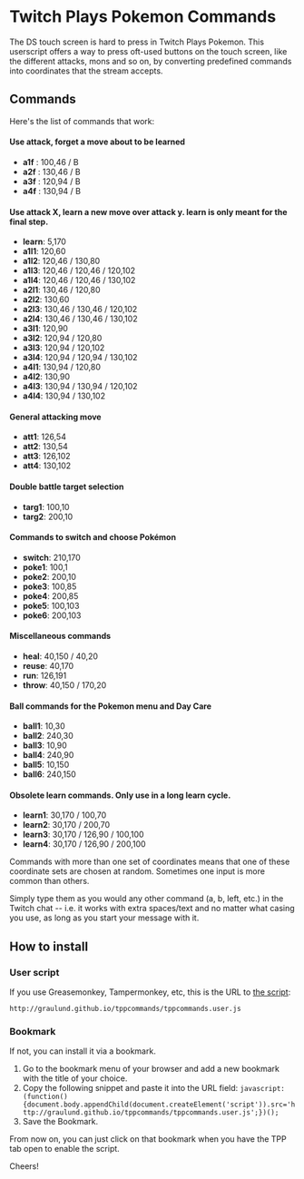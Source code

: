 # Twitch Plays Pokemon Commands

The DS touch screen is hard to press in Twitch Plays Pokemon. This userscript offers a way to press oft-used buttons on the touch screen, like the different attacks, mons and so on, by converting predefined commands into coordinates that the stream accepts.

## Commands
Here's the list of commands that work:

#### Use attack, forget a move about to be learned 
* **a1f** : 100,46 / B
* **a2f** : 130,46 / B
* **a3f** : 120,94 / B
* **a4f** : 130,94 / B

#### Use attack X, learn a new move over attack y. learn is only meant for the final step. 
* **learn**: 5,170 
* **a1l1**: 120,60
* **a1l2**: 120,46 / 130,80
* **a1l3**: 120,46 / 120,46 / 120,102
* **a1l4**: 120,46 / 120,46 / 130,102
* **a2l1**: 130,46 / 120,80
* **a2l2**: 130,60
* **a2l3**: 130,46 / 130,46 / 120,102
* **a2l4**: 130,46 / 130,46 / 130,102
* **a3l1**: 120,90
* **a3l2**: 120,94 / 120,80
* **a3l3**: 120,94 / 120,102
* **a3l4**: 120,94 / 120,94 / 130,102
* **a4l1**: 130,94 / 120,80
* **a4l2**: 130,90
* **a4l3**: 130,94 / 130,94 / 120,102
* **a4l4**: 130,94 / 130,102
 
#### General attacking move 
* **att1**:   126,54
* **att2**:   130,54
* **att3**:   126,102
* **att4**:   130,102

#### Double battle target selection
* **targ1**: 100,10
* **targ2**: 200,10

#### Commands to switch and choose Pokémon 
* **switch**: 210,170
* **poke1**:  100,1
* **poke2**:  200,10
* **poke3**:  100,85
* **poke4**:  200,85
* **poke5**:  100,103
* **poke6**:  200,103

#### Miscellaneous commands 
* **heal**:   40,150 / 40,20
* **reuse**:  40,170
* **run**:    126,191
* **throw**:  40,150 / 170,20

#### Ball commands for the Pokemon menu and Day Care
* **ball1**: 10,30
* **ball2**: 240,30
* **ball3**: 10,90
* **ball4**: 240,90
* **ball5**: 10,150
* **ball6**: 240,150

#### Obsolete learn commands.  Only use in a long learn cycle.
* **learn1**: 30,170 / 100,70
* **learn2**: 30,170 / 200,70
* **learn3**: 30,170 / 126,90 / 100,100
* **learn4**: 30,170 / 126,90 / 200,100


Commands with more than one set of coordinates means that one of these coordinate sets are chosen at random.  Sometimes one input is more common than others.

Simply type them as you would any other command (a, b, left, etc.) in the Twitch chat -- i.e. it works with extra spaces/text and no matter what casing you use, as long as you start your message with it.

## How to install

### User script

If you use Greasemonkey, Tampermonkey, etc, this is the URL to [the script](http://graulund.github.io/tppcommands/tppcommands.user.js):

`http://graulund.github.io/tppcommands/tppcommands.user.js`

### Bookmark

If not, you can install it via a bookmark.

1. Go to the bookmark menu of your browser and add a new bookmark with the title of your choice.
2. Copy the following snippet and paste it into the URL field: `javascript:(function(){document.body.appendChild(document.createElement('script')).src='http://graulund.github.io/tppcommands/tppcommands.user.js';})();`
3. Save the Bookmark.

From now on, you can just click on that bookmark when you have the TPP tab open to enable the script.

Cheers!

